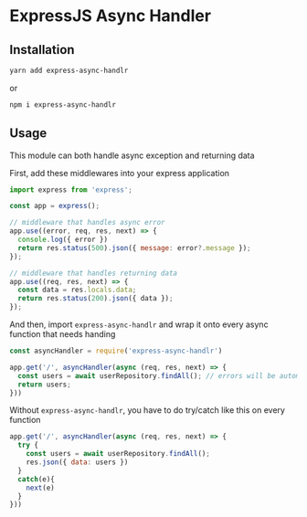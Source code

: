 # ExpressJS Async Handler

## Installation
```bash
yarn add express-async-handlr
```
or
```bash
npm i express-async-handlr
```

## Usage
This module can both handle async exception and returning data

First, add these middlewares into your express application

```javascript
import express from 'express';

const app = express();

// middleware that handles async error
app.use((error, req, res, next) => {
  console.log({ error })
  return res.status(500).json({ message: error?.message });
});

// middleware that handles returning data
app.use((req, res, next) => {
  const data = res.locals.data;
  return res.status(200).json({ data });
});
```

And then, import `express-async-handlr` and wrap it onto every async function that needs handing
```javascript
const asyncHandler = require('express-async-handlr')

app.get('/', asyncHandler(async (req, res, next) => {
  const users = await userRepository.findAll(); // errors will be automatically handled if any
  return users;
}))
```

Without `express-async-handlr`, you have to do try/catch like this on every function
```javascript
app.get('/', asyncHandler(async (req, res, next) => {
  try {
    const users = await userRepository.findAll();
    res.json({ data: users })
  }
  catch(e){
    next(e)
  }
}))
```
